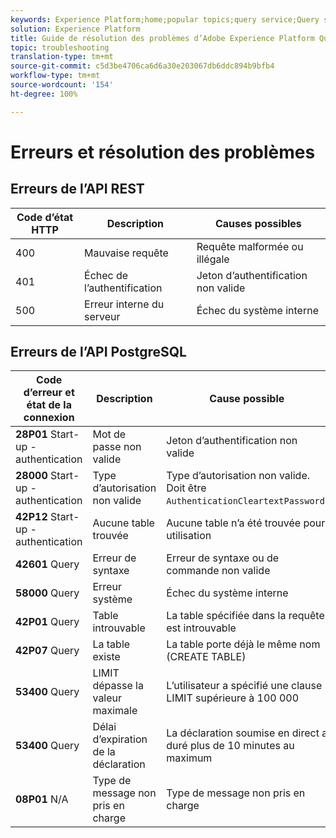 ```yaml
---
keywords: Experience Platform;home;popular topics;query service;Query service;troubleshooting guide;faq;troubleshooting;
solution: Experience Platform
title: Guide de résolution des problèmes d’Adobe Experience Platform Query Service
topic: troubleshooting
translation-type: tm+mt
source-git-commit: c5d3be4706ca6d6a30e203067db6ddc894b9bfb4
workflow-type: tm+mt
source-wordcount: '154'
ht-degree: 100%

---
```



# Erreurs et résolution des problèmes

## Erreurs de l’API REST

| Code d’état HTTP | Description | Causes possibles |
| ---------------- | ----------- | --------------- |
| 400 | Mauvaise requête | Requête malformée ou illégale |
| 401 | Échec de l’authentification | Jeton d’authentification non valide |
| 500 | Erreur interne du serveur | Échec du système interne |

## Erreurs de l’API PostgreSQL

| Code d’erreur et état de la connexion | Description | Cause possible |
| ------------------------------- | ----------- | -------------- |
| **28P01** Start-up - authentication | Mot de passe non valide | Jeton d’authentification non valide |
| **28000** Start-up - authentication | Type d’autorisation non valide | Type d’autorisation non valide. Doit être `AuthenticationCleartextPassword`. |
| **42P12** Start-up - authentication | Aucune table trouvée | Aucune table n’a été trouvée pour utilisation |
| **42601** Query | Erreur de syntaxe | Erreur de syntaxe ou de commande non valide |
| **58000** Query | Erreur système | Échec du système interne |
| **42P01** Query | Table introuvable | La table spécifiée dans la requête est introuvable |
| **42P07** Query | La table existe | La table porte déjà le même nom (CREATE TABLE) |
| **53400** Query | LIMIT dépasse la valeur maximale | L’utilisateur a spécifié une clause LIMIT supérieure à 100 000 |
| **53400** Query | Délai d’expiration de la déclaration | La déclaration soumise en direct a duré plus de 10 minutes au maximum |
| **08P01** N/A | Type de message non pris en charge | Type de message non pris en charge |
